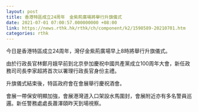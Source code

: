 ```yaml
---
layout: post
title: 香港特區成立24周年　金紫荊廣場將舉行升旗儀式
date: 2021-07-01 07:00:57.000000000 +08:00
link: https://news.rthk.hk/rthk/ch/component/k2/1598589-20210701.htm
categories: rthk
---
```


今日是香港特區成立24周年，灣仔金紫荊廣場早上8時將舉行升旗儀式。

由於行政長官林鄭月娥早前到北京參加慶祝中國共產黨成立100周年大會，新任政務司司長李家超將首次以署理行政長官身份主禮。

升旗儀式結束後，特區政府會在會展舉行慶祝酒會。

會展一帶保安明顯加強，會展港灣道入口架設水馬圍封，會展附近亦有多名警員巡邏。新任警務處處長蕭澤頤昨天到場視察。
